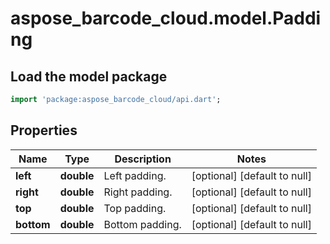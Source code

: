 # aspose_barcode_cloud.model.Padding

## Load the model package
```dart
import 'package:aspose_barcode_cloud/api.dart';
```

## Properties
Name | Type | Description | Notes
---- | ---- | ----------- | -----
**left** | **double** | Left padding. | [optional] [default to null]
**right** | **double** | Right padding. | [optional] [default to null]
**top** | **double** | Top padding. | [optional] [default to null]
**bottom** | **double** | Bottom padding. | [optional] [default to null]

